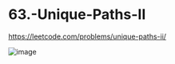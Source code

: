 # 63.-Unique-Paths-II
https://leetcode.com/problems/unique-paths-ii/

![image](https://user-images.githubusercontent.com/102652030/173917076-99f058e4-90d6-4325-82d1-218d321cddf9.png)
